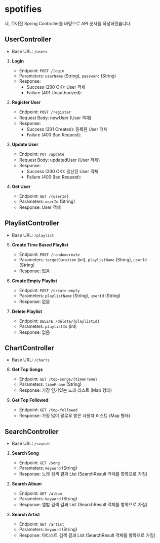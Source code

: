 # spotifies

네, 주어진 Spring Controller를 바탕으로 API 문서를 작성하겠습니다.

## UserController
* Base URL: `/users`

1. **Login**
    - Endpoint: `POST /login`
    - Parameters: `userName` (String), `password` (String)
    - Response:
        - Success (200 OK): User 객체
        - Failure (401 Unauthorized):

2. **Register User**
    - Endpoint: `POST /register`
    - Request Body: newUser (User 객체)
    - Response:
        - Success (201 Created): 등록된 User 객체
        - Failure (400 Bad Request):

3. **Update User**
    - Endpoint: `PUT /update`
    - Request Body: updatedUser (User 객체)
    - Response:
        - Success (200 OK): 갱신된 User 객체
        - Failure (400 Bad Request):

4. **Get User**
    - Endpoint: `GET /{userId}`
    - Parameters: `userId` (String)
    - Response: User 객체

## PlaylistController
* Base URL: `/playlist`

5. **Create Time Based Playlist**
    - Endpoint: `POST /randomcreate`
    - Parameters: `targetDuration` (int), `playlistName` (String), `userId` (String)
    - Response: 없음

6. **Create Empty Playlist**
    - Endpoint: `POST /create-empty`
    - Parameters: `playlistName` (String), `userId` (String)
    - Response: 없음

7. **Delete Playlist**
    - Endpoint: `DELETE /delete/{playlistId}`
    - Parameters: `playlistId` (int)
    - Response: 없음

## ChartController
* Base URL: `/charts`

8. **Get Top Songs**
    - Endpoint: `GET /top-songs/{timeFrame}`
    - Parameters: `timeFrame` (String)
    - Response: 가장 인기있는 노래 리스트 (Map 형태)

9. **Get Top Followed**
    - Endpoint: `GET /top-followed`
    - Response: 가장 많이 팔로우 받은 사용자 리스트 (Map 형태)

## SearchController
* Base URL: `/search`

1. **Search Song**
   - Endpoint: `GET /song`
   - Parameters: `keyword` (String)
   - Response: 노래 검색 결과 List (SearchResult 객체를 항목으로 가짐)

2. **Search Album**
   - Endpoint: `GET /album`
   - Parameters: `keyword` (String)
   - Response: 앨범 검색 결과 List (SearchResult 객체를 항목으로 가짐)

3. **Search Artist**
   - Endpoint: `GET /artist`
   - Parameters: `keyword` (String)
   - Response: 아티스트 검색 결과 List (SearchResult 객체를 항목으로 가짐)
